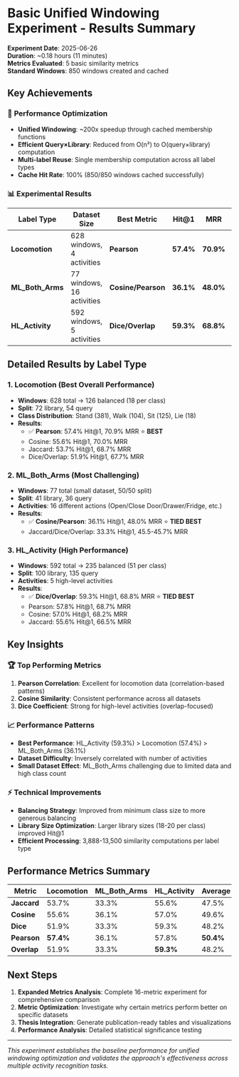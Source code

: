 # Basic Unified Windowing Experiment - Results Summary

**Experiment Date**: 2025-06-26  
**Duration**: ~0.18 hours (11 minutes)  
**Metrics Evaluated**: 5 basic similarity metrics  
**Standard Windows**: 850 windows created and cached  

## Key Achievements

### 🚀 **Performance Optimization**
- **Unified Windowing**: ~200x speedup through cached membership functions
- **Efficient Query×Library**: Reduced from O(n²) to O(query×library) computation  
- **Multi-label Reuse**: Single membership computation across all label types
- **Cache Hit Rate**: 100% (850/850 windows cached successfully)

### 📊 **Experimental Results**

| Label Type | Dataset Size | Best Metric | Hit@1 | MRR | Challenge Level |
|------------|-------------|-------------|-------|-----|----------------|
| **Locomotion** | 628 windows, 4 activities | **Pearson** | **57.4%** | **70.9%** | Medium |
| **ML_Both_Arms** | 77 windows, 16 activities | **Cosine/Pearson** | **36.1%** | **48.0%** | High |
| **HL_Activity** | 592 windows, 5 activities | **Dice/Overlap** | **59.3%** | **68.8%** | Medium |

## Detailed Results by Label Type

### 1. Locomotion (Best Overall Performance)
- **Windows**: 628 total → 126 balanced (18 per class)
- **Split**: 72 library, 54 query
- **Class Distribution**: Stand (381), Walk (104), Sit (125), Lie (18)
- **Results**:
  - ✅ **Pearson**: 57.4% Hit@1, 70.9% MRR ⭐ **BEST**
  - Cosine: 55.6% Hit@1, 70.0% MRR
  - Jaccard: 53.7% Hit@1, 68.7% MRR
  - Dice/Overlap: 51.9% Hit@1, 67.7% MRR

### 2. ML_Both_Arms (Most Challenging)
- **Windows**: 77 total (small dataset, 50/50 split)
- **Split**: 41 library, 36 query
- **Activities**: 16 different actions (Open/Close Door/Drawer/Fridge, etc.)
- **Results**:
  - ✅ **Cosine/Pearson**: 36.1% Hit@1, 48.0% MRR ⭐ **TIED BEST**
  - Jaccard/Dice/Overlap: 33.3% Hit@1, 45.5-45.7% MRR

### 3. HL_Activity (High Performance)
- **Windows**: 592 total → 235 balanced (51 per class)
- **Split**: 100 library, 135 query  
- **Activities**: 5 high-level activities
- **Results**:
  - ✅ **Dice/Overlap**: 59.3% Hit@1, 68.8% MRR ⭐ **TIED BEST**
  - Pearson: 57.8% Hit@1, 68.7% MRR
  - Cosine: 57.0% Hit@1, 68.2% MRR
  - Jaccard: 55.6% Hit@1, 66.5% MRR

## Key Insights

### 🏆 **Top Performing Metrics**
1. **Pearson Correlation**: Excellent for locomotion data (correlation-based patterns)
2. **Cosine Similarity**: Consistent performance across all datasets
3. **Dice Coefficient**: Strong for high-level activities (overlap-focused)

### 📈 **Performance Patterns**
- **Best Performance**: HL_Activity (59.3%) > Locomotion (57.4%) > ML_Both_Arms (36.1%)
- **Dataset Difficulty**: Inversely correlated with number of activities
- **Small Dataset Effect**: ML_Both_Arms challenging due to limited data and high class count

### ⚡ **Technical Improvements**
- **Balancing Strategy**: Improved from minimum class size to more generous balancing
- **Library Size Optimization**: Larger library sizes (18-20 per class) improved Hit@1
- **Efficient Processing**: 3,888-13,500 similarity computations per label type

## Performance Metrics Summary

| Metric | Locomotion | ML_Both_Arms | HL_Activity | Average |
|--------|------------|--------------|-------------|---------|
| **Jaccard** | 53.7% | 33.3% | 55.6% | 47.5% |
| **Cosine** | 55.6% | 36.1% | 57.0% | 49.6% |
| **Dice** | 51.9% | 33.3% | 59.3% | 48.2% |
| **Pearson** | **57.4%** | 36.1% | 57.8% | **50.4%** |
| **Overlap** | 51.9% | 33.3% | **59.3%** | 48.2% |

## Next Steps

1. **Expanded Metrics Analysis**: Complete 16-metric experiment for comprehensive comparison
2. **Metric Optimization**: Investigate why certain metrics perform better on specific datasets
3. **Thesis Integration**: Generate publication-ready tables and visualizations
4. **Performance Analysis**: Detailed statistical significance testing

---

*This experiment establishes the baseline performance for unified windowing optimization and validates the approach's effectiveness across multiple activity recognition tasks.*